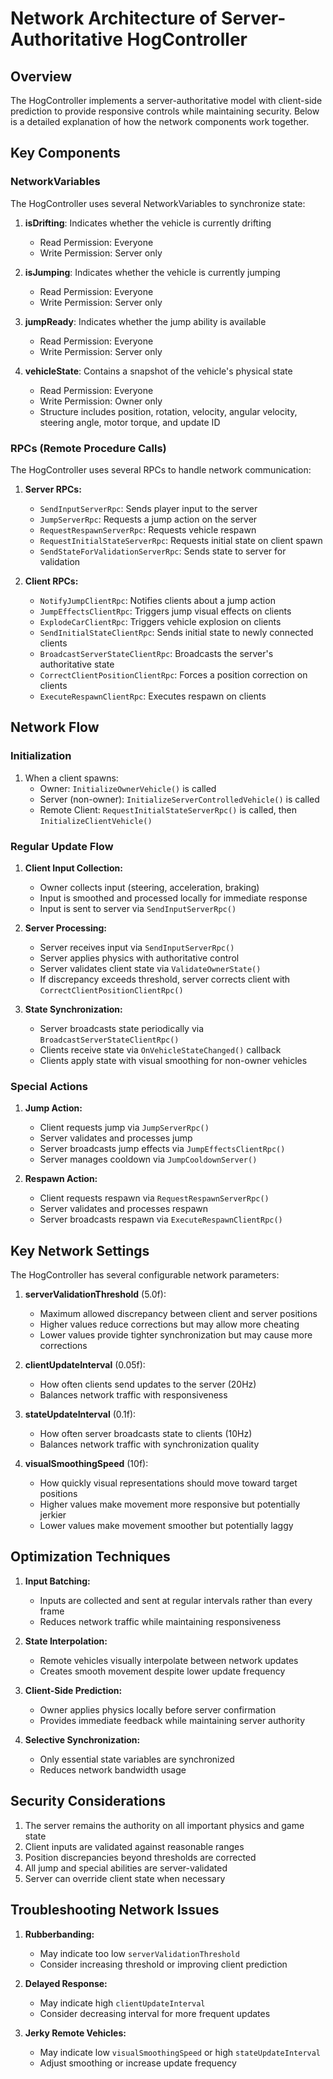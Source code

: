 # Network Architecture of Server-Authoritative HogController

## Overview

The HogController implements a server-authoritative model with client-side prediction to provide responsive controls while maintaining security. Below is a detailed explanation of how the network components work together.

## Key Components

### NetworkVariables

The HogController uses several NetworkVariables to synchronize state:

1. **isDrifting**: Indicates whether the vehicle is currently drifting
   - Read Permission: Everyone
   - Write Permission: Server only

2. **isJumping**: Indicates whether the vehicle is currently jumping
   - Read Permission: Everyone
   - Write Permission: Server only

3. **jumpReady**: Indicates whether the jump ability is available
   - Read Permission: Everyone
   - Write Permission: Server only

4. **vehicleState**: Contains a snapshot of the vehicle's physical state
   - Read Permission: Everyone
   - Write Permission: Owner only
   - Structure includes position, rotation, velocity, angular velocity, steering angle, motor torque, and update ID

### RPCs (Remote Procedure Calls)

The HogController uses several RPCs to handle network communication:

1. **Server RPCs:**
   - `SendInputServerRpc`: Sends player input to the server
   - `JumpServerRpc`: Requests a jump action on the server
   - `RequestRespawnServerRpc`: Requests vehicle respawn
   - `RequestInitialStateServerRpc`: Requests initial state on client spawn
   - `SendStateForValidationServerRpc`: Sends state to server for validation

2. **Client RPCs:**
   - `NotifyJumpClientRpc`: Notifies clients about a jump action
   - `JumpEffectsClientRpc`: Triggers jump visual effects on clients
   - `ExplodeCarClientRpc`: Triggers vehicle explosion on clients
   - `SendInitialStateClientRpc`: Sends initial state to newly connected clients
   - `BroadcastServerStateClientRpc`: Broadcasts the server's authoritative state
   - `CorrectClientPositionClientRpc`: Forces a position correction on clients
   - `ExecuteRespawnClientRpc`: Executes respawn on clients

## Network Flow

### Initialization

1. When a client spawns:
   - Owner: `InitializeOwnerVehicle()` is called
   - Server (non-owner): `InitializeServerControlledVehicle()` is called
   - Remote Client: `RequestInitialStateServerRpc()` is called, then `InitializeClientVehicle()`

### Regular Update Flow

1. **Client Input Collection:**
   - Owner collects input (steering, acceleration, braking)
   - Input is smoothed and processed locally for immediate response
   - Input is sent to server via `SendInputServerRpc()`

2. **Server Processing:**
   - Server receives input via `SendInputServerRpc()`
   - Server applies physics with authoritative control
   - Server validates client state via `ValidateOwnerState()`
   - If discrepancy exceeds threshold, server corrects client with `CorrectClientPositionClientRpc()`

3. **State Synchronization:**
   - Server broadcasts state periodically via `BroadcastServerStateClientRpc()`
   - Clients receive state via `OnVehicleStateChanged()` callback
   - Clients apply state with visual smoothing for non-owner vehicles

### Special Actions

1. **Jump Action:**
   - Client requests jump via `JumpServerRpc()`
   - Server validates and processes jump
   - Server broadcasts jump effects via `JumpEffectsClientRpc()`
   - Server manages cooldown via `JumpCooldownServer()`

2. **Respawn Action:**
   - Client requests respawn via `RequestRespawnServerRpc()`
   - Server validates and processes respawn
   - Server broadcasts respawn via `ExecuteRespawnClientRpc()`

## Key Network Settings

The HogController has several configurable network parameters:

1. **serverValidationThreshold** (5.0f):
   - Maximum allowed discrepancy between client and server positions
   - Higher values reduce corrections but may allow more cheating
   - Lower values provide tighter synchronization but may cause more corrections

2. **clientUpdateInterval** (0.05f):
   - How often clients send updates to the server (20Hz)
   - Balances network traffic with responsiveness

3. **stateUpdateInterval** (0.1f):
   - How often server broadcasts state to clients (10Hz)
   - Balances network traffic with synchronization quality

4. **visualSmoothingSpeed** (10f):
   - How quickly visual representations should move toward target positions
   - Higher values make movement more responsive but potentially jerkier
   - Lower values make movement smoother but potentially laggy

## Optimization Techniques

1. **Input Batching:**
   - Inputs are collected and sent at regular intervals rather than every frame
   - Reduces network traffic while maintaining responsiveness

2. **State Interpolation:**
   - Remote vehicles visually interpolate between network updates
   - Creates smooth movement despite lower update frequency

3. **Client-Side Prediction:**
   - Owner applies physics locally before server confirmation
   - Provides immediate feedback while maintaining server authority

4. **Selective Synchronization:**
   - Only essential state variables are synchronized
   - Reduces network bandwidth usage

## Security Considerations

1. The server remains the authority on all important physics and game state
2. Client inputs are validated against reasonable ranges
3. Position discrepancies beyond thresholds are corrected
4. All jump and special abilities are server-validated
5. Server can override client state when necessary

## Troubleshooting Network Issues

1. **Rubberbanding:**
   - May indicate too low `serverValidationThreshold`
   - Consider increasing threshold or improving client prediction

2. **Delayed Response:**
   - May indicate high `clientUpdateInterval`
   - Consider decreasing interval for more frequent updates

3. **Jerky Remote Vehicles:**
   - May indicate low `visualSmoothingSpeed` or high `stateUpdateInterval`
   - Adjust smoothing or increase update frequency 